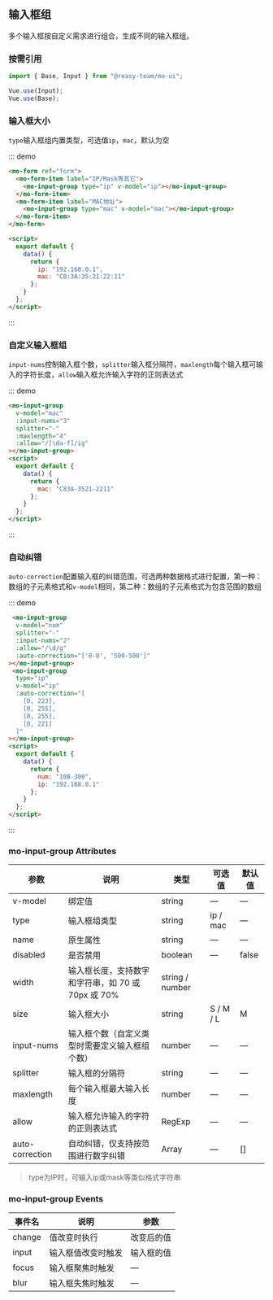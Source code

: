 ## 输入框组

多个输入框按自定义需求进行组合，生成不同的输入框组。

### 按需引用

```js
import { Base, Input } from "@reasy-team/mo-ui";

Vue.use(Input);
Vue.use(Base);
```

### 输入框大小

`type`输入框组内置类型，可选值`ip`，`mac`，默认为空

::: demo

```html
<mo-form ref="form">
  <mo-form-item label="IP/Mask等其它">
    <mo-input-group type="ip" v-model="ip"></mo-input-group>
  </mo-form-item>
  <mo-form-item label="MAC地址">
    <mo-input-group type="mac" v-model="mac"></mo-input-group>
  </mo-form-item>
</mo-form>

<script>
  export default {
    data() {
      return {
        ip: "192.168.0.1",
        mac: "C8:3A:35:21:22:11"
      };
    }
  };
</script>
```

:::

### 自定义输入框组

`input-nums`控制输入框个数，`splitter`输入框分隔符，`maxlength`每个输入框可输入的字符长度，`allow`输入框允许输入字符的正则表达式

::: demo

```html
<mo-input-group
  v-model="mac"
  :input-nums="3"
  splitter="-"
  :maxlength="4"
  :allow="/[\da-f]/ig"
></mo-input-group>
<script>
  export default {
    data() {
      return {
        mac: "C83A-3521-2211"
      };
    }
  };
</script>
```

:::

### 自动纠错

`auto-correction`配置输入框的纠错范围，可选两种数据格式进行配置，第一种：数组的子元素格式和`v-model`相同，第二种：数组的子元素格式为包含范围的数组

::: demo

```html
 <mo-input-group
  v-model="num"
  splitter="-"
  :input-nums="2"
  :allow="/\d/g"
  :auto-correction="['0-0', '500-500']"
></mo-input-group>
 <mo-input-group
  type="ip"
  v-model="ip"
  :auto-correction="[
    [0, 223],
    [0, 255],
    [0, 255],
    [0, 221]
  ]"
></mo-input-group>
<script>
  export default {
    data() {
      return {
        num: "100-300",
        ip: "192.168.0.1"
      };
    }
  };
</script>
```

:::

### mo-input-group Attributes

| 参数       | 说明                                               | 类型            | 可选值    | 默认值 |
| ---------- | -------------------------------------------------- | --------------- | --------- | ------ |
| v-model    | 绑定值                                             | string          | —         | —      |
| type       | 输入框组类型                                       | string          | ip / mac  | —      |
| name       | 原生属性                                           | string          | —         | —      |
| disabled   | 是否禁用                                           | boolean         | —         | false  |
| width      | 输入框长度，支持数字和字符串，如 70 或 70px 或 70% | string / number |           |        |
| size       | 输入框大小                                         | string          | S / M / L | M      |
| input-nums | 输入框个数（自定义类型时需要定义输入框组个数）     | number          | —         | —      |
| splitter   | 输入框的分隔符                                     | string          | —         | —      |
| maxlength  | 每个输入框最大输入长度                             | number          | —         | —      |
| allow      | 输入框允许输入的字符的正则表达式                   | RegExp          | —         | —      |
| auto-correction | 自动纠错，仅支持按范围进行数字纠错             | Array          | —         | []      |

> type为IP时，可输入ip或mask等类似格式字符串
### mo-input-group Events

| 事件名 | 说明               | 参数       |
| ------ | ------------------ | ---------- |
| change | 值改变时执行       | 改变后的值 |
| input  | 输入框值改变时触发 | 输入框的值 |
| focus  | 输入框聚焦时触发   | —          |
| blur   | 输入框失焦时触发   | —          |
